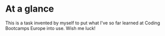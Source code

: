 # At a glance

This is a task invented by myself to put what I've so far learned at Coding Bootcamps Europe into use. Wish me luck!
